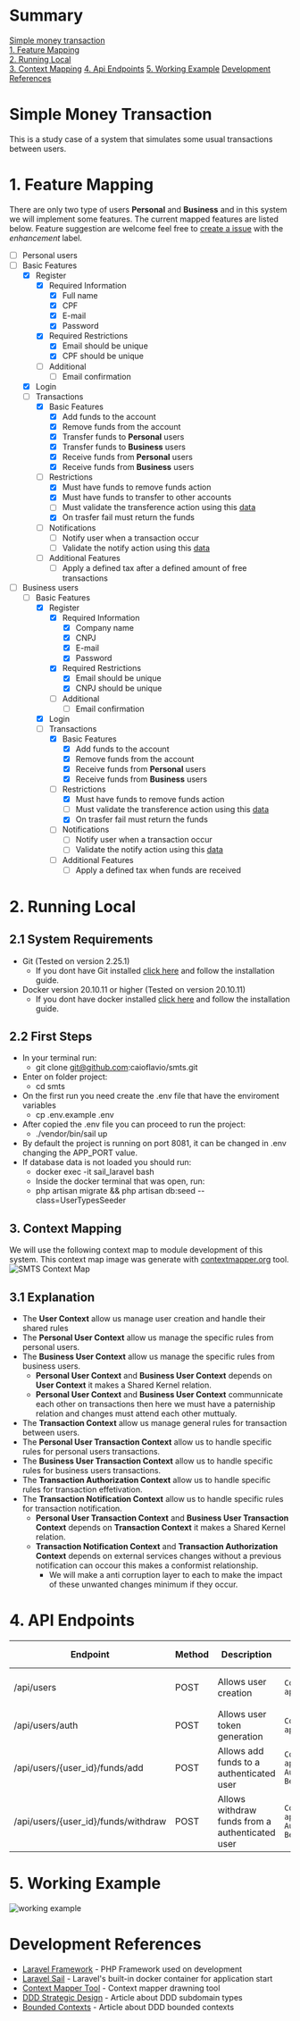 # Summary

[Simple money transaction](#simple-money-transaction)  
[1. Feature Mapping](#1-feature-mapping)  
[2. Running Local](#2-running-local)  
[3. Context Mapping](#3-context-mapping)
[4. Api Endpoints](#4-api-endpoints)
[5. Working Example](#5-working-example)
[Development References](#development-references)

# Simple Money Transaction

This is a study case of a system that simulates some usual transactions between users. 

# 1. Feature Mapping

There are only two type of users **Personal** and **Business** and in this system we will implement some features. The current mapped features are listed below. Feature suggestion are welcome feel free to [create a issue](https://github.com/CaioFlavio/simple-money-transaction-system/issues/new) with the _enhancement_ label.

- [ ]  Personal users
  - [ ] Basic Features
    - [x] Register
      - [x] Required Information
        - [x] Full name
        - [x] CPF 
        - [x] E-mail
        - [x] Password
      - [x] Required Restrictions
        - [x] Email should be unique 
        - [x] CPF should be unique
      - [ ] Additional
        - [ ] Email confirmation
    - [x] Login
    - [ ] Transactions
      - [x] Basic Features
        - [x] Add funds to the account
        - [x] Remove funds from the account
        - [x] Transfer funds to **Personal** users
        - [x] Transfer funds to **Business** users
        - [x] Receive funds from **Personal** users
        - [x] Receive funds from **Business** users
      - [ ] Restrictions
        - [x] Must have funds to remove funds action
        - [x] Must have funds to transfer to other accounts
        - [ ] Must validate the transference action using this [data](https://run.mocky.io/v3/8fafdd68-a090-496f-8c9a-3442cf30dae6)
        - [x] On trasfer fail must return the funds
      - [ ] Notifications
        - [ ] Notify user when a transaction occur
        - [ ] Validate the notify action using this [data](http://o4d9z.mocklab.io/notify)
      - [ ] Additional Features
        - [ ] Apply a defined tax after a defined amount of free transactions

- [ ] Business users
  - [ ] Basic Features
    - [x] Register
      - [x] Required Information
        - [x] Company name
        - [x] CNPJ 
        - [x] E-mail
        - [x] Password
      - [x] Required Restrictions
        - [x] Email should be unique 
        - [x] CNPJ should be unique
      - [ ] Additional
        - [ ] Email confirmation
    - [x] Login
    - [ ] Transactions
      - [x] Basic Features
        - [x] Add funds to the account
        - [x] Remove funds from the account
        - [x] Receive funds from **Personal** users
        - [x] Receive funds from **Business** users
      - [ ] Restrictions
        - [x] Must have funds to remove funds action
        - [ ] Must validate the transference action using this [data](https://run.mocky.io/v3/8fafdd68-a090-496f-8c9a-3442cf30dae6)
        - [x] On trasfer fail must return the funds
      - [ ] Notifications
        - [ ] Notify user when a transaction occur
        - [ ] Validate the notify action using this [data](http://o4d9z.mocklab.io/notify)
      - [ ] Additional Features
        - [ ] Apply a defined tax when funds are received

# 2. Running Local

## 2.1 System Requirements
  - Git (Tested on version 2.25.1)
    -  If you dont have Git installed [click here](https://git-scm.com/book/en/v2/Getting-Started-Installing-Git) and follow the installation guide.
  - Docker version 20.10.11 or higher (Tested on version 20.10.11)
    - If you dont have docker installed [click here](https://docs.docker.com/engine/install/) and follow the installation guide.

## 2.2 First Steps
  - In your terminal run:
    - git clone git@github.com:caioflavio/smts.git
  - Enter on folder project: 
    - cd smts 
  - On the first run you need create the .env file that have the enviroment variables
    - cp .env.example .env
  - After copied the .env file you can proceed to run the project:
    - ./vendor/bin/sail up
  - By default the project is running on port 8081, it can be changed in .env changing the APP_PORT value.
  - If database data is not loaded you should run:
    - docker exec -it sail_laravel bash
    - Inside the docker terminal that was open, run:
    - php artisan migrate && php artisan db:seed --class=UserTypesSeeder

## 3. Context Mapping
  We will use the following context map to module development of this system. This context map image was generate with [contextmapper.org](https://contextmapper.org/) tool.
  ![SMTS Context Map](SMTS_ContextMap.png)

## 3.1 Explanation
  - The **User Context** allow us manage user creation and handle their shared rules
  - The **Personal User Context** allow us manage the specific rules from personal users.
  - The **Business User Context** allow us manage the specific rules from business users.
    - **Personal User Context** and **Business User Context** depends on **User Context** it makes a Shared Kernel relation.
    - **Personal User Context** and **Business User Context** communnicate each other on transactions then here we must have a paterniship relation and changes must attend each other muttualy.
  - The **Transaction Context** allow us manage general rules for transaction between users.
  - The **Personal User Transaction Context** allow us to handle specific rules for personal users transactions.
  - The **Business User Transaction Context** allow us to handle specific rules for business users transactions.
  - The **Transaction Authorization Context** allow us to handle specific rules for transaction effetivation.
  - The **Transaction Notification Context** allow us to handle specific rules for transaction notification.
      - **Personal User Transaction Context** and **Business User Transaction Context** depends on **Transaction Context** it makes a Shared Kernel relation.
      - **Transaction Notification Context** and **Transaction Authorization Context** depends on external services changes without a previous notification can occour this makes a conformist relationship.
        - We will make a anti corruption layer to each to make the impact of these unwanted changes minimum if they occur.


# 4. API Endpoints
|Endpoint                            | Method| Description                                     |Required Headers                                                         | Payload Example  
|---                                 |---    |---                                              |---                                                                      |---
|/api/users                          | POST  | Allows user creation                            |```Content-Type: application/json```                                     |```{"name": "Caio F C Martins","email": "caioflavio2@hotmail.com.br","account_type": "personal","document_number": "16152358760","password": "12345678"} ```
|/api/users/auth                     | POST  | Allows user token generation                    |```Content-Type: application/json```                                     |```{"email": "caioflavio2@hotmail.com.br","password": "12345678"} ```
|/api/users/{user_id}/funds/add      | POST  | Allows add funds to a authenticated user        |```Content-Type: application/json``` ```Authorization: Bearer {token}``` |```{"description": "Add from test request","value": 50} ```
|/api/users/{user_id}/funds/withdraw | POST  | Allows withdraw funds from a authenticated user |```Content-Type: application/json``` ```Authorization: Bearer {token}``` |```{"description": "Add from test request","value": 50} ```

# 5. Working Example
![working example](working-example.gif)
# Development References
 - [Laravel Framework](https://laravel.com/docs/8.x/installation) - PHP Framework used on development
 - [Laravel Sail](https://laravel.com/docs/8.x/sail) - Laravel's built-in docker container for application start 
 - [Context Mapper Tool](https://contextmapper.org/) - Context mapper drawning tool
 - [DDD Strategic Design](https://blog.jonathanoliver.com/ddd-strategic-design-core-supporting-and-generic-subdomains/) - Article about DDD subdomain types
 - [Bounded Contexts](https://www.eduardopires.net.br/2016/03/ddd-bounded-context/) - Article about DDD bounded contexts